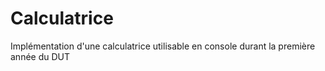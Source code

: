 # Calculatrice
Implémentation d'une calculatrice utilisable en console durant la première année du DUT
